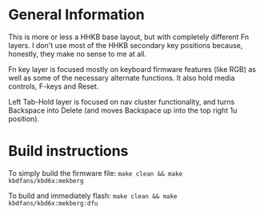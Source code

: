 # General Information

This is more or less a HHKB base layout, but with completely different Fn layers. I don't use most of the HHKB secondary key positions because, honestly, they make no sense to me at all.

Fn key layer is focused mostly on keyboard firmware features (like RGB) as well as some of the necessary alternate functions. It also hold media controls, F-keys and Reset.

Left Tab-Hold layer is focused on nav cluster functionality, and turns Backspace into Delete (and moves Backspace up into the top right 1u position).


# Build instructions

To simply build the firmware file: `make clean && make kbdfans/kbd6x:mekberg`

To build and immediately flash: `make clean && make kbdfans/kbd6x:mekberg:dfu`
